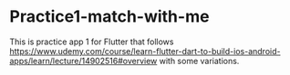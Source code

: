 # Practice1-match-with-me
This is practice app 1 for Flutter that follows https://www.udemy.com/course/learn-flutter-dart-to-build-ios-android-apps/learn/lecture/14902516#overview with some variations. 
